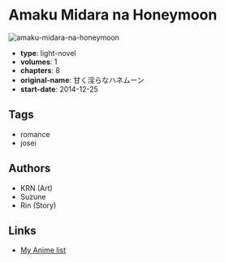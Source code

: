 # Amaku Midara na Honeymoon

![amaku-midara-na-honeymoon](https://cdn.myanimelist.net/images/manga/1/191924.jpg)

-   **type**: light-novel
-   **volumes**: 1
-   **chapters**: 8
-   **original-name**: 甘く淫らなハネムーン
-   **start-date**: 2014-12-25

## Tags

-   romance
-   josei

## Authors

-   KRN (Art)
-   Suzune
-   Rin (Story)

## Links

-   [My Anime list](https://myanimelist.net/manga/104706/Amaku_Midara_na_Honeymoon)
